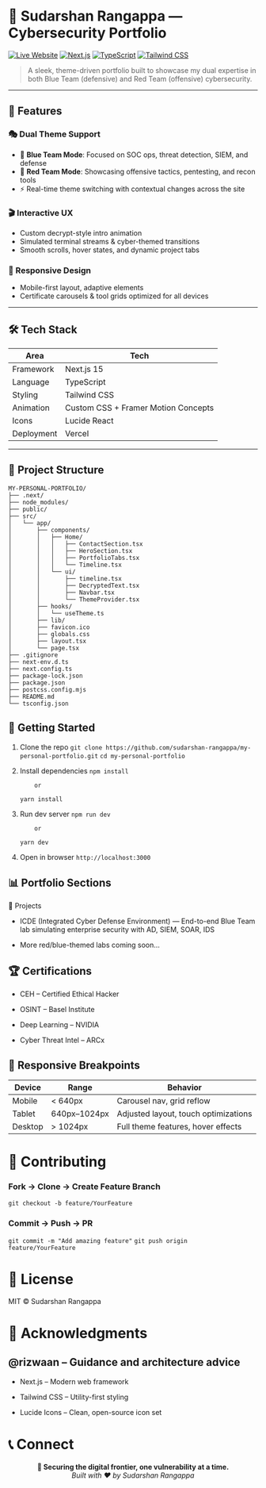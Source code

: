 # 🚀 Sudarshan Rangappa — Cybersecurity Portfolio

[![Live Website](https://img.shields.io/badge/Live-sudarshanrangappa.in.net-blue?style=for-the-badge)](https://www.sudarshanrangappa.in.net)
[![Next.js](https://img.shields.io/badge/Next.js-15-black?style=for-the-badge&logo=next.js)](https://nextjs.org/)
[![TypeScript](https://img.shields.io/badge/TypeScript-5.0-blue?style=for-the-badge&logo=typescript)](https://www.typescriptlang.org/)
[![Tailwind CSS](https://img.shields.io/badge/Tailwind-CSS-38B2AC?style=for-the-badge&logo=tailwind-css)](https://tailwindcss.com/)

> A sleek, theme-driven portfolio built to showcase my dual expertise in both Blue Team (defensive) and Red Team (offensive) cybersecurity.

---

## 🌟 Features

### 🎭 Dual Theme Support
- 🔵 **Blue Team Mode**: Focused on SOC ops, threat detection, SIEM, and defense
- 🔴 **Red Team Mode**: Showcasing offensive tactics, pentesting, and recon tools
- ⚡ Real-time theme switching with contextual changes across the site
### 🎬 Interactive UX
- Custom decrypt-style intro animation
- Simulated terminal streams & cyber-themed transitions
- Smooth scrolls, hover states, and dynamic project tabs

### 📱 Responsive Design
- Mobile-first layout, adaptive elements
- Certificate carousels & tool grids optimized for all devices

---

## 🛠️ Tech Stack

| Area         | Tech                               |
|--------------|------------------------------------|
| Framework    | Next.js 15                         |
| Language     | TypeScript                         |
| Styling      | Tailwind CSS                       |
| Animation    | Custom CSS + Framer Motion Concepts |
| Icons        | Lucide React                       |
| Deployment   | Vercel                             |

---

## 📁 Project Structure

```
MY-PERSONAL-PORTFOLIO/
├── .next/
├── node_modules/
├── public/
├── src/
│   └── app/
│       ├── components/
│       │   ├── Home/
│       │   │   ├── ContactSection.tsx
│       │   │   ├── HeroSection.tsx
│       │   │   ├── PortfolioTabs.tsx
│       │   │   └── Timeline.tsx
│       │   └── ui/
│       │       ├── timeline.tsx
│       │       ├── DecryptedText.tsx
│       │       ├── Navbar.tsx
│       │       └── ThemeProvider.tsx
│       ├── hooks/
│       │   └── useTheme.ts
│       ├── lib/
│       ├── favicon.ico
│       ├── globals.css
│       ├── layout.tsx
│       └── page.tsx
├── .gitignore
├── next-env.d.ts
├── next.config.ts
├── package-lock.json
├── package.json
├── postcss.config.mjs
├── README.md
└── tsconfig.json
```

## 🚀 Getting Started

 1. Clone the repo
    `git clone https://github.com/sudarshan-rangappa/my-personal-portfolio.git`
    `cd my-personal-portfolio`

 2. Install dependencies
    `npm install`

            or

    `yarn install`

 3. Run dev server
    `npm run dev`
            
            or

    `yarn dev`

 4. Open in browser
`http://localhost:3000`


## 📊 Portfolio Sections
🧰 Projects

- ICDE (Integrated Cyber Defense Environment) — End-to-end Blue Team lab simulating enterprise security with AD, SIEM, SOAR, IDS

- More red/blue-themed labs coming soon...

## 🏆 Certifications

- CEH – Certified Ethical Hacker

- OSINT – Basel Institute

- Deep Learning – NVIDIA

- Cyber Threat Intel – ARCx

## 📱 Responsive Breakpoints
| Device  | Range        | Behavior                             |
| ------- | ------------ | ------------------------------------ |
| Mobile  | < 640px      | Carousel nav, grid reflow            |
| Tablet  | 640px–1024px | Adjusted layout, touch optimizations |
| Desktop | > 1024px     | Full theme features, hover effects   |

# 🤝 Contributing
### Fork → Clone → Create Feature Branch
`git checkout -b feature/YourFeature`

### Commit → Push → PR
`git commit -m "Add amazing feature"`
`git push origin feature/YourFeature`


# 📄 License
MIT © Sudarshan Rangappa

# 🙏 Acknowledgments

## @rizwaan – Guidance and architecture advice

- Next.js – Modern web framework

- Tailwind CSS – Utility-first styling

- Lucide Icons – Clean, open-source icon set

# 📞 Connect
<div align="center">
  <strong>🔐 Securing the digital frontier, one vulnerability at a time.</strong><br/>
  <em>Built with ❤️ by Sudarshan Rangappa</em>
</div>
